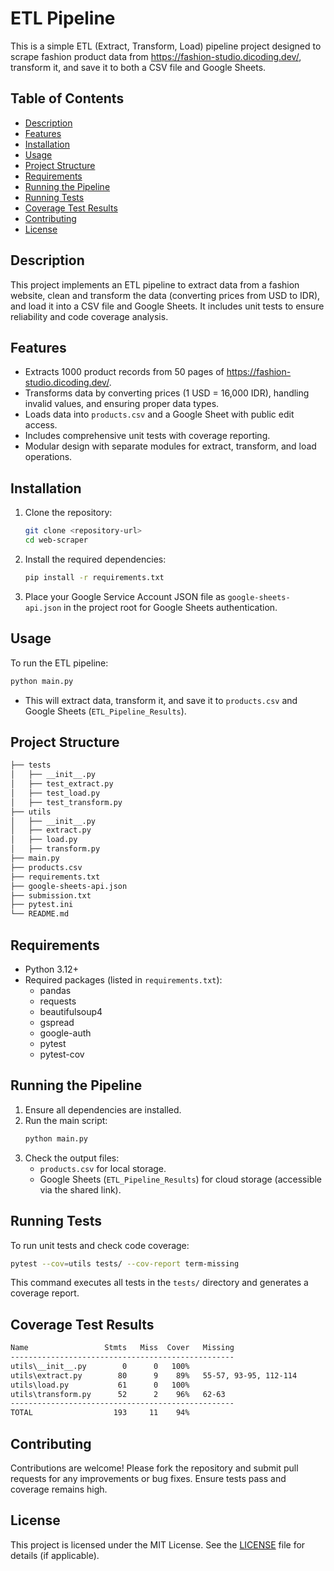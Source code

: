 # ETL Pipeline

This is a simple ETL (Extract, Transform, Load) pipeline project designed to scrape fashion product data from https://fashion-studio.dicoding.dev/, transform it, and save it to both a CSV file and Google Sheets.

## Table of Contents
- [Description](#description)
- [Features](#features)
- [Installation](#installation)
- [Usage](#usage)
- [Project Structure](#project-structure)
- [Requirements](#requirements)
- [Running the Pipeline](#running-the-pipeline)
- [Running Tests](#running-tests)
- [Coverage Test Results](#coverage-test-results)
- [Contributing](#contributing)
- [License](#license)

## Description
This project implements an ETL pipeline to extract data from a fashion website, clean and transform the data (converting prices from USD to IDR), and load it into a CSV file and Google Sheets. It includes unit tests to ensure reliability and code coverage analysis.

## Features
- Extracts 1000 product records from 50 pages of https://fashion-studio.dicoding.dev/.
- Transforms data by converting prices (1 USD = 16,000 IDR), handling invalid values, and ensuring proper data types.
- Loads data into `products.csv` and a Google Sheet with public edit access.
- Includes comprehensive unit tests with coverage reporting.
- Modular design with separate modules for extract, transform, and load operations.

## Installation
1. Clone the repository:
   ```bash
   git clone <repository-url>
   cd web-scraper
   ```
2. Install the required dependencies:
   ```bash
   pip install -r requirements.txt
   ```
3. Place your Google Service Account JSON file as `google-sheets-api.json` in the project root for Google Sheets authentication.

## Usage
To run the ETL pipeline:
```bash
python main.py
```
- This will extract data, transform it, and save it to `products.csv` and Google Sheets (`ETL_Pipeline_Results`).

## Project Structure
```bash
├── tests
│   ├── __init__.py
│   ├── test_extract.py
│   ├── test_load.py
│   ├── test_transform.py
├── utils
│   ├── __init__.py
│   ├── extract.py
│   ├── load.py
│   ├── transform.py
├── main.py
├── products.csv
├── requirements.txt
├── google-sheets-api.json
├── submission.txt
├── pytest.ini
└── README.md
```

## Requirements
- Python 3.12+
- Required packages (listed in `requirements.txt`):
  - pandas
  - requests
  - beautifulsoup4
  - gspread
  - google-auth
  - pytest
  - pytest-cov

## Running the Pipeline
1. Ensure all dependencies are installed.
2. Run the main script:
   ```bash
   python main.py
   ```
3. Check the output files:
   - `products.csv` for local storage.
   - Google Sheets (`ETL_Pipeline_Results`) for cloud storage (accessible via the shared link).

## Running Tests
To run unit tests and check code coverage:
```bash
pytest --cov=utils tests/ --cov-report term-missing
```
This command executes all tests in the `tests/` directory and generates a coverage report.

## Coverage Test Results
```bash
Name                 Stmts   Miss  Cover   Missing
--------------------------------------------------
utils\__init__.py        0      0   100%
utils\extract.py        80      9    89%   55-57, 93-95, 112-114
utils\load.py           61      0   100%
utils\transform.py      52      2    96%   62-63
--------------------------------------------------
TOTAL                  193     11    94%
```

## Contributing
Contributions are welcome! Please fork the repository and submit pull requests for any improvements or bug fixes. Ensure tests pass and coverage remains high.

## License
This project is licensed under the MIT License. See the [LICENSE](LICENSE) file for details (if applicable).